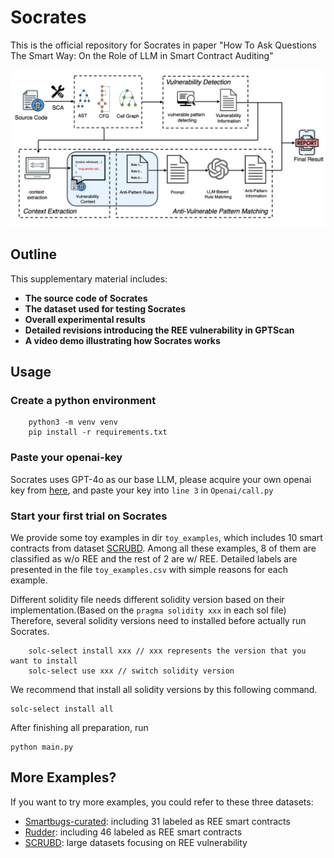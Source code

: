 # Socrates
This is the official repository for Socrates in paper "How To Ask Questions The Smart Way: On the Role of LLM in Smart Contract Auditing"

![Structure](structure.png)

## Outline
This supplementary material includes:  
- **The source code of Socrates**  
- **The dataset used for testing Socrates**  
- **Overall experimental results**  
- **Detailed revisions introducing the REE vulnerability in GPTScan**  
- **A video demo illustrating how Socrates works**


## Usage
### Create a python environment
```
    python3 -m venv venv  
    pip install -r requirements.txt 
```


### Paste your openai-key
Socrates uses GPT-4o as our base LLM, please acquire your own openai key from [here](https://platform.openai.com/docs/overview), and paste your key into ```line 3``` in ```Openai/call.py```

### Start your first trial on Socrates
We provide some toy examples in dir ```toy_examples```, which includes 10 smart contracts from dataset [SCRUBD](https://github.com/sujeetc/SCRUBD). Among all these examples, 8 of them are classified as w/o REE and the rest of 2 are w/ REE. Detailed labels are presented in the file ```toy_examples.csv``` with simple reasons for each example.

Different solidity file needs different solidity version based on their implementation.(Based on the ```pragma solidity xxx``` in each sol file) Therefore, several solidity versions need to installed before actually run Socrates.
```
    solc-select install xxx // xxx represents the version that you want to install
    solc-select use xxx // switch solidity version
```
We recommend that install all solidity versions by this following command.
```
solc-select install all
```
After finishing all preparation, run
```
python main.py
```

## More Examples?
If you want to try more examples, you could refer to these three datasets:

- [Smartbugs-curated](https://github.com/smartbugs/smartbugs-curated): including 31 labeled as REE smart contracts
- [Rudder](https://github.com/InPlusLab/ReentrancyStudy-Data): including 46 labeled as REE smart contracts
- [SCRUBD](https://github.com/sujeetc/SCRUBD): large datasets focusing on REE vulnerability
